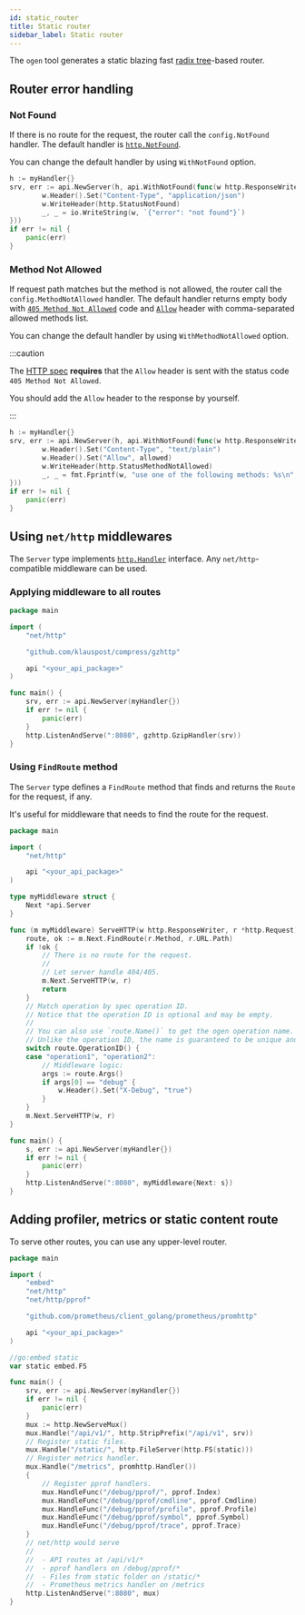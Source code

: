 ```yaml
---
id: static_router
title: Static router
sidebar_label: Static router
---
```


The `ogen` tool generates a static blazing fast [radix tree](https://en.wikipedia.org/wiki/Radix_tree)-based router.

## Router error handling

### Not Found

If there is no route for the request, the router call the `config.NotFound` handler.
The default handler is [`http.NotFound`](https://pkg.go.dev/net/http#NotFound).

You can change the default handler by using `WithNotFound` option.

```go
h := myHandler{}
srv, err := api.NewServer(h, api.WithNotFound(func(w http.ResponseWriter, r *http.Request) {
	    w.Header().Set("Content-Type", "application/json")
        w.WriteHeader(http.StatusNotFound)
		_, _ = io.WriteString(w, `{"error": "not found"}`)
}))
if err != nil {
	panic(err)
}
```

### Method Not Allowed

If request path matches but the method is not allowed, the router call the `config.MethodNotAllowed` handler.
The default handler returns empty body
with [`405 Method Not Allowed`](https://httpwg.org/specs/rfc7231.html#rfc.section.6.5.5) code
and [`Allow`](https://httpwg.org/specs/rfc7231.html#header.allow) header with comma-separated allowed methods list.

You can change the default handler by using `WithMethodNotAllowed` option.

:::caution

The [HTTP spec](https://httpwg.org/specs/rfc7231.html#rfc.section.6.5.5) **requires** that the `Allow` header
is sent with the status code `405 Method Not Allowed`.

You should add the `Allow` header to the response by yourself.

:::

```go
h := myHandler{}
srv, err := api.NewServer(h, api.WithNotFound(func(w http.ResponseWriter, r *http.Request, allowed string) {
        w.Header().Set("Content-Type", "text/plain")
        w.Header().Set("Allow", allowed)
        w.WriteHeader(http.StatusMethodNotAllowed)
		_, _ = fmt.Fprintf(w, "use one of the following methods: %s\n", allowed)
}))
if err != nil {
	panic(err)
}
```

## Using `net/http` middlewares

The `Server` type implements [`http.Handler`](https://pkg.go.dev/net/http#Handler) interface. Any `net/http`-compatible
middleware can be used.

### Applying middleware to all routes

```go
package main

import (
	"net/http"

	"github.com/klauspost/compress/gzhttp"

	api "<your_api_package>"
)

func main() {
	srv, err := api.NewServer(myHandler{})
	if err != nil {
		panic(err)
	}
	http.ListenAndServe(":8080", gzhttp.GzipHandler(srv))
}
```

### Using `FindRoute` method

The `Server` type defines a `FindRoute` method that finds and returns the `Route` for the request, if any.

It's useful for middleware that needs to find the route for the request.

```go
package main

import (
	"net/http"

	api "<your_api_package>"
)

type myMiddleware struct {
	Next *api.Server
}

func (m myMiddleware) ServeHTTP(w http.ResponseWriter, r *http.Request) {
	route, ok := m.Next.FindRoute(r.Method, r.URL.Path)
	if !ok {
		// There is no route for the request.
		//
		// Let server handle 404/405.
		m.Next.ServeHTTP(w, r)
		return
	}
	// Match operation by spec operation ID.
	// Notice that the operation ID is optional and may be empty.
	//
	// You can also use `route.Name()` to get the ogen operation name.
	// Unlike the operation ID, the name is guaranteed to be unique and non-empty.
	switch route.OperationID() {
	case "operation1", "operation2":
		// Middleware logic:
		args := route.Args()
		if args[0] == "debug" {
			w.Header().Set("X-Debug", "true")
		}
	}
	m.Next.ServeHTTP(w, r)
}

func main() {
	s, err := api.NewServer(myHandler{})
	if err != nil {
		panic(err)
	}
	http.ListenAndServe(":8080", myMiddleware{Next: s})
}
```

## Adding profiler, metrics or static content route

To serve other routes, you can use any upper-level router.

```go
package main

import (
	"embed"
	"net/http"
	"net/http/pprof"

	"github.com/prometheus/client_golang/prometheus/promhttp"

	api "<your_api_package>"
)

//go:embed static
var static embed.FS

func main() {
	srv, err := api.NewServer(myHandler{})
	if err != nil {
		panic(err)
	}
	mux := http.NewServeMux()
	mux.Handle("/api/v1/", http.StripPrefix("/api/v1", srv))
	// Register static files.
	mux.Handle("/static/", http.FileServer(http.FS(static)))
	// Register metrics handler.
	mux.Handle("/metrics", promhttp.Handler())
	{
		// Register pprof handlers.
		mux.HandleFunc("/debug/pprof/", pprof.Index)
		mux.HandleFunc("/debug/pprof/cmdline", pprof.Cmdline)
		mux.HandleFunc("/debug/pprof/profile", pprof.Profile)
		mux.HandleFunc("/debug/pprof/symbol", pprof.Symbol)
		mux.HandleFunc("/debug/pprof/trace", pprof.Trace)
	}
	// net/http would serve
	//
	//  - API routes at /api/v1/*
	//  - pprof handlers on /debug/pprof/*
	//  - Files from static folder on /static/*
	//  - Prometheus metrics handler on /metrics
	http.ListenAndServe(":8080", mux)
}
```
